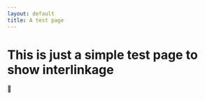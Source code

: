 ```yaml
---
layout: default
title: A test page
---
```

# This is just a simple test page to show interlinkage

🔗

